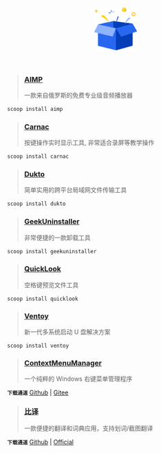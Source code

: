 &nbsp;

<p align="center">
  <img src="../assets/box.svg" width="20%" alt="box" />
</p>

&nbsp;

> ### [AIMP](https://www.aimp.ru/)
>
> 一款来自俄罗斯的免费专业级音频播放器

```powershell
scoop install aimp
```

> ### [Carnac](https://github.com/Code52/carnac)
>
> 按键操作实时显示工具, 非常适合录屏等教学操作

```powershell
scoop install carnac
```

> ### [Dukto](https://www.msec.it/blog/dukto/)
>
> 简单实用的跨平台局域网文件传输工具

```powershell
scoop install dukto
```

> ### [GeekUninstaller](https://geekuninstaller.com/)
>
> 非常便捷的一款卸载工具

```powershell
scoop install geekuninstaller
```

> ### [QuickLook](https://github.com/QL-Win/QuickLook)
>
> 空格键预览文件工具

```
scoop install quicklook
```

> ### [Ventoy](https://www.ventoy.net/)
>
> 新一代多系统启动 U 盘解决方案

```
scoop install ventoy
```

> ### [ContextMenuManager](https://bluepointlilac.github.io/ContextMenuManager)
>
> 一个纯粹的 Windows 右键菜单管理程序

**`下载通道`** [Github](https://github.com/BluePointLilac/ContextMenuManager/releases) | [Gitee](https://gitee.com/BluePointLilac/ContextMenuManager/releases)

> ### [比译](https://biyidev.com/)
>
> 一款便捷的翻译和词典应用，支持划词/截图翻译

**`下载通道`** [Github](https://github.com/biyidev/biyi_app/releases) | [Official](https://biyidev.com/release-notes)
